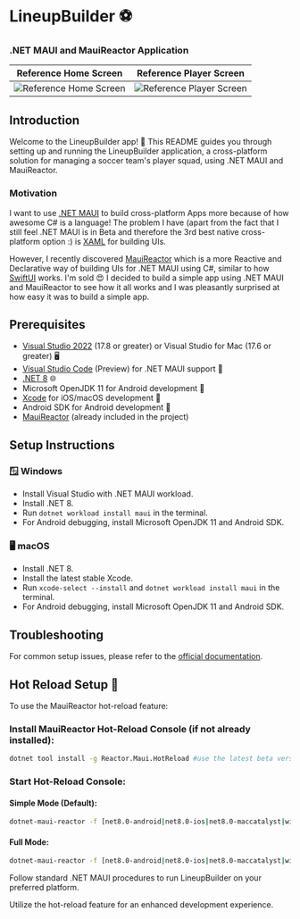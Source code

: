 # LineupBuilder ⚽️
### .NET MAUI and MauiReactor Application

| Reference Home Screen | Reference Player Screen |
| --- | --- |
| ![Reference Home Screen](https://res.cloudinary.com/tiyeni/image/upload/v1704444193/squad-reference.jpg) | ![Reference Player Screen](https://res.cloudinary.com/tiyeni/image/upload/v1704444368/player-details.jpg) |


## Introduction

Welcome to the LineupBuilder app! 🚀 This README guides you through setting up and running the LineupBuilder application, a cross-platform solution for managing a soccer team's player squad, using .NET MAUI and MauiReactor.

### Motivation
I want to use [.NET MAUI](https://learn.microsoft.com/en-us/dotnet/maui/what-is-maui?view=net-maui-8.0) to build cross-platform Apps more because of how awesome C# is a language!  The problem I have (apart from the fact that I still feel .NET MAUI is in Beta and therefore the 3rd best native cross-platform option :) is [XAML](https://learn.microsoft.com/en-us/dotnet/maui/xaml/?view=net-maui-8.0) for building UIs.

However, I recently discovered [MauiReactor](https://adospace.gitbook.io/mauireactor/) which is a more Reactive and Declarative way of building UIs for .NET MAUI using C#, similar to how [SwiftUI](https://developer.apple.com/xcode/swiftui/) works. I'm sold 😍  I decided to build a simple app using .NET MAUI and MauiReactor to see how it all works and I was pleasantly surprised at how easy it was to build a simple app.

## Prerequisites

- [Visual Studio 2022](https://visualstudio.microsoft.com/vs/) (17.8 or greater) or Visual Studio for Mac (17.6 or greater) 🖥️
- [Visual Studio Code](https://code.visualstudio.com/) (Preview) for .NET MAUI support 📝
- [.NET 8](https://dotnet.microsoft.com/en-us/download/dotnet/8.0) 🌐
- Microsoft OpenJDK 11 for Android development 📱
- [Xcode](https://developer.apple.com/xcode/) for iOS/macOS development 🍏
- Android SDK for Android development 🤖
- [MauiReactor](https://adospace.gitbook.io/mauireactor/) (already included in the project)

## Setup Instructions

### 🪟 Windows

- Install Visual Studio with .NET MAUI workload.
- Install .NET 8.
- Run `dotnet workload install maui` in the terminal.
- For Android debugging, install Microsoft OpenJDK 11 and Android SDK.

### 🖥️ macOS

- Install .NET 8.
- Install the latest stable Xcode.
- Run `xcode-select --install` and `dotnet workload install maui` in the terminal.
- For Android debugging, install Microsoft OpenJDK 11 and Android SDK.

## Troubleshooting

For common setup issues, please refer to the [official documentation](https://learn.microsoft.com/en-us/dotnet/maui/get-started/installation?view=net-maui-8.0&tabs=visual-studio-code).

## Hot Reload Setup 🔄

To use the MauiReactor hot-reload feature:

### Install MauiReactor Hot-Reload Console (if not already installed):

```bash
dotnet tool install -g Reactor.Maui.HotReload #use the latest beta version for .NET 8
```

### Start Hot-Reload Console:

#### Simple Mode (Default):

```bash
dotnet-maui-reactor -f [net8.0-android|net8.0-ios|net8.0-maccatalyst|windows10.0.19041.0]
```

#### Full Mode:

```bash
dotnet-maui-reactor -f [net8.0-android|net8.0-ios|net8.0-maccatalyst|windows10.0.19041.0] --mode Full
```

Follow standard .NET MAUI procedures to run LineupBuilder on your preferred platform. 

Utilize the hot-reload feature for an enhanced development experience.